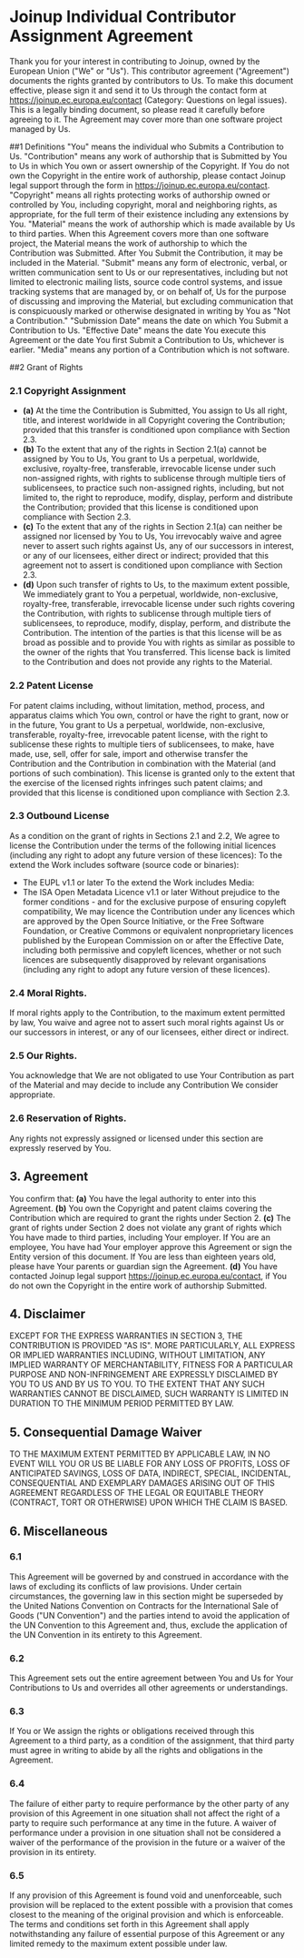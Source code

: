 # Joinup Individual Contributor Assignment Agreement

Thank you for your interest in contributing to Joinup, owned by the European Union ("We" or "Us").
This contributor agreement ("Agreement") documents the rights granted by contributors to Us. To make this document effective, please sign it and send it to Us through the contact form at https://joinup.ec.europa.eu/contact (Category: Questions on legal issues). This is a legally binding document, so please read it carefully before agreeing to it. The Agreement may cover more than one software project managed by Us.

##1 Definitions
      "You" means the individual who Submits a Contribution to Us.
      "Contribution" means any work of authorship that is Submitted by You to Us in which You own or assert ownership of the Copyright. If You do not own the Copyright in the entire work of authorship, please contact Joinup legal support through the form in https://joinup.ec.europa.eu/contact.
      "Copyright" means all rights protecting works of authorship owned or controlled by You, including copyright, moral and neighboring rights, as appropriate, for the full term of their existence including any extensions by You.
      "Material" means the work of authorship which is made available by Us to third parties. When this Agreement covers more than one software project, the Material means the work of authorship to which the Contribution was Submitted. After You Submit the Contribution, it may be included in the Material.
      "Submit" means any form of electronic, verbal, or written communication sent to Us or our representatives, including but not limited to electronic mailing lists, source code control systems, and issue tracking systems that are managed by, or on behalf of, Us for the purpose of discussing and improving the Material, but excluding communication that is conspicuously marked or otherwise designated in writing by You as "Not a Contribution."
      "Submission Date" means the date on which You Submit a Contribution to Us.
      "Effective Date" means the date You execute this Agreement or the date You first Submit a Contribution to Us, whichever is earlier.
      "Media" means any portion of a Contribution which is not software.

##2 Grant of Rights
### 2.1 Copyright Assignment
 * __(a)__ At the time the Contribution is Submitted, You assign to Us all right, title, and interest worldwide in all Copyright covering the Contribution; provided that this transfer is conditioned upon compliance with Section 2.3.
 * __(b)__ To the extent that any of the rights in Section 2.1(a) cannot be assigned by You to Us, You grant to Us a perpetual, worldwide, exclusive, royalty-free, transferable, irrevocable license under such non-assigned rights, with rights to sublicense through multiple tiers of sublicensees, to practice such non-assigned rights, including, but not limited to, the right to reproduce, modify, display, perform and distribute the Contribution; provided that this license is conditioned upon compliance with Section 2.3.
 * __(c)__ To the extent that any of the rights in Section 2.1(a) can neither be assigned nor licensed by You to Us, You irrevocably waive and agree never to assert such rights against Us, any of our successors in interest, or any of our licensees, either direct or indirect; provided that this agreement not to assert is conditioned upon compliance with Section 2.3.
 * __(d)__ Upon such transfer of rights to Us, to the maximum extent possible, We immediately grant to You a perpetual, worldwide, non-exclusive, royalty-free, transferable, irrevocable license under such rights covering the Contribution, with rights to sublicense through multiple tiers of sublicensees, to reproduce, modify, display, perform, and distribute the Contribution. The intention of the parties is that this license will be as broad as possible and to provide You with rights as similar as possible to the owner of the rights that You transferred. This license back is limited to the Contribution and does not provide any rights to the Material.

### 2.2 Patent License
 For patent claims including, without limitation, method, process, and apparatus claims which You own, control or have the right to grant, now or in the future, You grant to Us a perpetual, worldwide, non-exclusive, transferable, royalty-free, irrevocable patent license, with the right to sublicense these rights to multiple tiers of sublicensees, to make, have made, use, sell, offer for sale, import and otherwise transfer the Contribution and the Contribution in combination with the Material (and portions of such combination). This license is granted only to the extent that the exercise of the licensed rights infringes such patent claims; and provided that this license is conditioned upon compliance with Section 2.3.

### 2.3 Outbound License
As a condition on the grant of rights in Sections 2.1 and 2.2, We agree to license the Contribution under the terms of the following initial licences (including any right to adopt any future version of these licences):
To the extend the Work includes software (source code or binaries):
* The EUPL v1.1 or later
To the extend the Work includes Media:
* The ISA Open Metadata Licence v1.1 or later
  Without prejudice to the former conditions - and for the exclusive purpose of ensuring copyleft compatibility, We may licence the Contribution under any licences which are approved by the Open Source Initiative, or the Free Software Foundation, or Creative Commons or equivalent nonproprietary licences published by the European Commission on or after the Effective Date, including both permissive and copyleft licences, whether or not such licences are subsequently disapproved by relevant organisations (including any right to adopt any future version of these licences).

### 2.4 Moral Rights.
 If moral rights apply to the Contribution, to the maximum extent permitted by law, You waive and agree not to assert such moral rights against Us or our successors in interest, or any of our licensees, either direct or indirect.

### 2.5 Our Rights.
 You acknowledge that We are not obligated to use Your Contribution as part of the Material and may decide to include any Contribution We consider appropriate.

### 2.6 Reservation of Rights.
 Any rights not expressly assigned or licensed under this section are expressly reserved by You.

## 3. Agreement
 You confirm that:
  __(a)__ You have the legal authority to enter into this Agreement.
  __(b)__ You own the Copyright and patent claims covering the Contribution which are required to grant the rights under Section 2.
  __(c)__ The grant of rights under Section 2 does not violate any grant of rights which You have made to third parties, including Your employer. If You are an employee, You have had Your employer approve this Agreement or sign the Entity version of this document. If You are less than eighteen years old, please have Your parents or guardian sign the Agreement.
  __(d)__ You have contacted Joinup legal support https://joinup.ec.europa.eu/contact, if You do not own the Copyright in the entire work of authorship Submitted.

## 4. Disclaimer
   EXCEPT FOR THE EXPRESS WARRANTIES IN SECTION 3, THE CONTRIBUTION IS PROVIDED "AS IS". MORE PARTICULARLY, ALL EXPRESS OR IMPLIED WARRANTIES INCLUDING, WITHOUT LIMITATION, ANY IMPLIED WARRANTY OF MERCHANTABILITY, FITNESS FOR A PARTICULAR PURPOSE AND NON-INFRINGEMENT ARE EXPRESSLY DISCLAIMED BY YOU TO US AND BY US TO YOU. TO THE EXTENT THAT ANY SUCH WARRANTIES CANNOT BE DISCLAIMED, SUCH WARRANTY IS LIMITED IN DURATION TO THE MINIMUM PERIOD PERMITTED BY LAW.

## 5. Consequential Damage Waiver
   TO THE MAXIMUM EXTENT PERMITTED BY APPLICABLE LAW, IN NO EVENT WILL YOU OR US BE LIABLE FOR ANY LOSS OF PROFITS, LOSS OF ANTICIPATED SAVINGS, LOSS OF DATA, INDIRECT, SPECIAL, INCIDENTAL, CONSEQUENTIAL AND EXEMPLARY DAMAGES ARISING OUT OF THIS AGREEMENT REGARDLESS OF THE LEGAL OR EQUITABLE THEORY (CONTRACT, TORT OR OTHERWISE) UPON WHICH THE CLAIM IS BASED.

## 6. Miscellaneous
### 6.1 
 This Agreement will be governed by and construed in accordance with the laws of excluding its conflicts of law provisions. Under certain circumstances, the governing law in this section might be superseded by the United Nations Convention on Contracts for the International Sale of Goods ("UN Convention") and the parties intend to avoid the application of the UN Convention to this Agreement and, thus, exclude the application of the UN Convention in its entirety to this Agreement.

### 6.2
 This Agreement sets out the entire agreement between You and Us for Your Contributions to Us and overrides all other agreements or understandings.

### 6.3 
 If You or We assign the rights or obligations received through this Agreement to a third party, as a condition of the assignment, that third party must agree in writing to abide by all the rights and obligations in the Agreement.

### 6.4 
 The failure of either party to require performance by the other party of any provision of this Agreement in one situation shall not affect the right of a party to require such performance at any time in the future. A waiver of performance under a provision in one situation shall not be considered a waiver of the performance of the provision in the future or a waiver of the provision in its entirety.

### 6.5
 If any provision of this Agreement is found void and unenforceable, such provision will be replaced to the extent possible with a provision that comes closest to the meaning of the original provision and which is enforceable. The terms and conditions set forth in this Agreement shall apply notwithstanding any failure of essential purpose of this Agreement or any limited remedy to the maximum extent possible under law.
